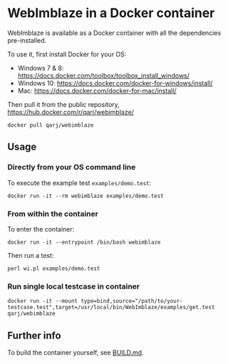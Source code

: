 # WebImblaze in a Docker container

WebImblaze is available as a Docker container with all the dependencies pre-installed.

To use it, first install Docker for your OS:
* Windows 7 & 8: https://docs.docker.com/toolbox/toolbox_install_windows/
* Windows 10: https://docs.docker.com/docker-for-windows/install/
* Mac: https://docs.docker.com/docker-for-mac/install/

Then pull it from the public repository, https://hub.docker.com/r/qarj/webimblaze/

```
docker pull qarj/webimblaze
```

## Usage

### Directly from your OS command line

To execute the example test `examples/demo.test`:
```
docker run -it --rm webimblaze examples/demo.test
```

### From within the container

To enter the container:
```
docker run -it --entrypoint /bin/bash webimblaze
```

Then run a test:
```
perl wi.pl examples/demo.test
```

### Run single local testcase in container
```
docker run -it --mount type=bind,source="/path/to/your-testcase.test",target=/usr/local/bin/WebImblaze/examples/get.test qarj/webimblaze
```

## Further info

To build the container yourself, see [BUILD.md](BUILD.md). 
